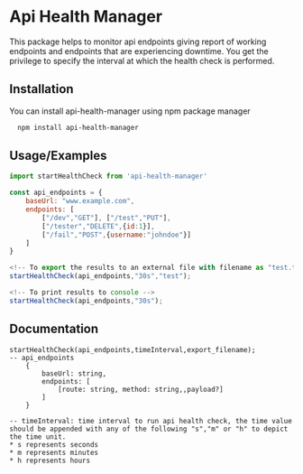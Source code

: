 
# Api Health Manager

This package helps to monitor api endpoints giving report of working endpoints and endpoints that are experiencing downtime. You get the privilege to specify the interval at which the health check is performed.


## Installation

You can install api-health-manager using npm package manager

```bash
  npm install api-health-manager
```
    
## Usage/Examples

```javascript
import startHealthCheck from 'api-health-manager'

const api_endpoints = {
    baseUrl: "www.example.com",
    endpoints: [
        ["/dev","GET"], ["/test","PUT"],
        ["/tester","DELETE",{id:1}],
        ["/fail","POST",{username:"johndoe"}]
    ]
}

<!-- To export the results to an external file with filename as "test.txt" -->
startHealthCheck(api_endpoints,"30s","test");

<!-- To print results to console -->
startHealthCheck(api_endpoints,"30s");
```


## Documentation


```
startHealthCheck(api_endpoints,timeInterval,export_filename);
-- api_endpoints
    {
        baseUrl: string,
        endpoints: [
            [route: string, method: string,,payload?]
        ]
    }

-- timeInterval: time interval to run api health check, the time value should be appended with any of the following "s","m" or "h" to depict the time unit.
* s represents seconds
* m represents minutes
* h represents hours
```